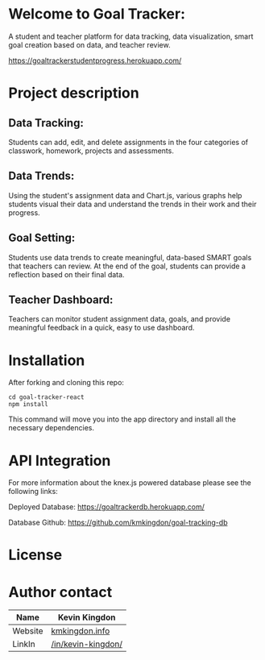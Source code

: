# Welcome to Goal Tracker:
A student and teacher platform for data tracking, data visualization, smart goal creation based on data, and teacher review.

https://goaltrackerstudentprogress.herokuapp.com/

# Project description
## Data Tracking:
Students can add, edit, and delete assignments in the four categories of classwork, homework, projects and assessments.

## Data Trends:
Using the student's assignment data and Chart.js, various graphs help students visual their data and understand the trends in their work and their progress.

## Goal Setting:
Students use data trends to create meaningful, data-based SMART goals that teachers can review. At the end of the goal, students can provide a reflection based on their final data.

## Teacher Dashboard:
Teachers can monitor student assignment data, goals, and provide meaningful feedback in a quick, easy to use dashboard.


# Installation
After forking and cloning this repo:
```
cd goal-tracker-react
npm install

```
This command will move you into the app directory and install all the necessary dependencies.

# API Integration
For more information about the knex.js powered database please see the following links:

Deployed Database:
https://goaltrackerdb.herokuapp.com/

Database Github:
https://github.com/kmkingdon/goal-tracking-db

# License

# Author contact

| Name     | Kevin Kingdon                    |
| ------------- | ------------- |
| Website  | [kmkingdon.info](https://kmkingdon.info) |
| LinkIn   | [/in/kevin-kingdon/](https://www.linkedin.com/in/kevin-kingdon/) |
